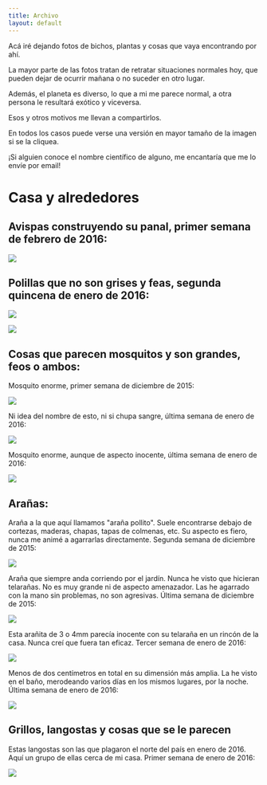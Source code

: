 ```yaml
---
title: Archivo
layout: default
---
```


Acá iré dejando fotos de bichos, plantas y cosas que vaya encontrando por ahí.

La mayor parte de las fotos tratan de retratar situaciones normales hoy, que pueden dejar de ocurrir mañana o no suceder en otro lugar.

Además, el planeta es diverso, lo que a mi me parece normal, a otra persona le resultará exótico y viceversa.

Esos y otros motivos me llevan a compartirlos.

En todos los casos puede verse una versión en mayor tamaño de la imagen si se la cliquea.

¡Si alguien conoce el nombre científico de alguno, me encantaría que me lo envíe por email!

# Casa y alrededores

## Avispas construyendo su panal, primer semana de febrero de 2016:

[![](00_avispas_thumb.jpg)](00_avispas.jpg)


## Polillas que no son grises y feas, segunda quincena de enero de 2016:

[![](01_polilla_amarilla_thumb.jpg)](01_polilla_amarilla.jpg)

[![](02_polilla_blanca_thumb.jpg)](02_polilla_blanca.jpg)


## Cosas que parecen mosquitos y son grandes, feos o ambos:

Mosquito enorme, primer semana de diciembre de 2015:

[![](03_mosquito_enorme_thumb.jpg)](03_mosquito_enorme.jpg)

Ni idea del nombre de esto, ni si chupa sangre, última semana de enero de 2016:

[![](04_noseque_abominable_thumb.jpg)](04_noseque_abominable.jpg)

Mosquito enorme, aunque de aspecto inocente, última semana de enero de 2016:

[![](05_mosquito_gigante_thumb.jpg)](05_mosquito_gigante.jpg)


## Arañas:

Araña a la que aquí llamamos "araña pollito". Suele encontrarse debajo de cortezas, maderas, chapas, tapas de colmenas, etc. Su aspecto es fiero, nunca me animé a agarrarlas directamente. Segunda semana de diciembre de 2015:

[![](06_arania_grandota_thumb.jpg)](06_arania_grandota.jpg)

Araña que siempre anda corriendo por el jardín. Nunca he visto que hicieran telarañas. No es muy grande ni de aspecto amenazador. Las he agarrado con la mano sin problemas, no son agresivas. Última semana de diciembre de 2015:

[![](07_arania_huevo_thumb.jpg)](07_arania_huevo.jpg)

Esta arañita de 3 o 4mm parecía inocente con su telaraña en un rincón de la casa. Nunca creí que fuera tan eficaz. Tercer semana de enero de 2016:

[![](08_arania_pequenita_thumb.jpg)](08_arania_pequenita.jpg)

Menos de dos centímetros en total en su dimensión más amplia. La he visto en el baño, merodeando varios días en los mismos lugares, por la noche. Última semana de enero de 2016:

[![](09_arania_pequenia_thumb.jpg)](09_arania_pequenia.jpg)


## Grillos, langostas y cosas que se le parecen

Estas langostas son las que plagaron el norte del país en enero de 2016. Aquí un grupo de ellas cerca de mi casa. Primer semana de enero de 2016:

[![](10_langostas_negras_thumb.jpg)](10_langostas_negras.jpg)

